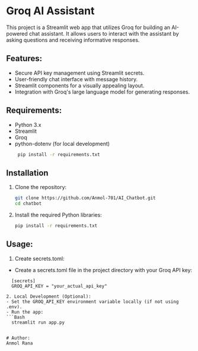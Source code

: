 # Groq AI Assistant
This project is a Streamlit web app that utilizes Groq for building an AI-powered chat assistant. It allows users to interact with the assistant by asking questions and receiving informative responses.

## Features:
  - Secure API key management using Streamlit secrets.
  - User-friendly chat interface with message history.
  - Streamlit components for a visually appealing layout.
  - Integration with Groq's large language model for generating responses.
    
## Requirements: 
  - Python 3.x
  - Streamlit 
  - Groq 
  - python-dotenv (for local development)
    ```bash
     pip install -r requirements.txt

## Installation

1. Clone the repository:
      ```bash
     git clone https://github.com/Anmol-701/AI_Chatbot.git
     cd chatbot
2. Install the required Python libraries:
    ```bash
    pip install -r requirements.txt


## Usage:

1. Create secrets.toml:
  - Create a secrets.toml file in the project directory with your Groq API key:
  ```Ini, TOML
    [secrets]
    GROQ_API_KEY = "your_actual_api_key" 

2. Local Development (Optional):
  - Set the GROQ_API_KEY environment variable locally (if not using .env).
  - Run the app:
  ```Bash
    streamlit run app.py


# Author:
Anmol Rana